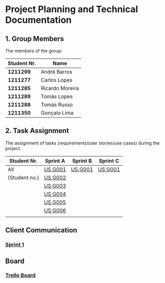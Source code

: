 # Project Planning and Technical Documentation

## 1. Group Members

The members of the group:

| Student Nr. | Name            |
| ----------- | --------------- |
| **1211299** | André Barros    |
| **1211277** | Carlos Lopes    |
| **1211285** | Ricardo Moreira |
| **1211289** | Tomás Lopes     |
| **1211288** | Tomás Russo     |
| **1211350** | Gonçalo Lima    |

## 2. Task Assignment

The assignment of tasks (requirements/user stories/use cases) during the project.

| Student Nr.   | Sprint A                        | Sprint B                        | Sprint C                        |
| ------------- | ------------------------------- | ------------------------------- | ------------------------------- |
| All           | [US G001](user-stories/g001.md) | [US G001](user-stories/g001.md) | [US G001](user-stories/g001.md) |
| (Student no.) | [US G002](user-stories/g002.md) |                                 |                                 |
|               | [US G003](user-stories/g003.md) |                                 |                                 |
|               | [US G004](user-stories/g004.md) |                                 |                                 |
|               | [US G005](user-stories/g005.md) |                                 |                                 |
|               | [US G006](user-stories/g006.md) |                                 |                                 |
|               |                                 |                                 |                                 |

## Client Communication

### [Sprint 1](sprint1-clarifications.md)

## Board

### [Trello Board](https://trello.com/b/Hh1yaRy5/lapr4)
